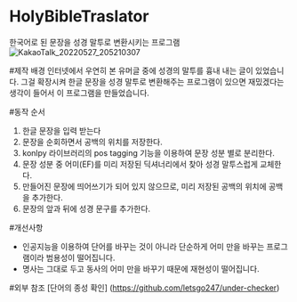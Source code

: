 # HolyBibleTraslator
한국어로 된 문장을 성경 말투로 변환시키는 프로그램
![KakaoTalk_20220527_205210307](https://user-images.githubusercontent.com/82368502/170820852-8d02449d-c053-4040-b4c0-9e0302db1f39.png)

#제작 배경
인터넷에서 우연히 본 유머글 중에 성경의 말투를 흉내 내는 글이 있었습니다. <bk>
그걸 확장시켜 한글 문장을 성경 말투로 변환해주는 프로그램이 있으면 재밌겠다는 생각이 들어서  이 프로그램을 만들었습니다.

#동작 순서
1. 한글 문장을 입력 받는다
2. 문장을 순회하면서 공백의 위치를 저장한다.
3. konlpy 라이브러리의 pos tagging 기능을 이용하여 문장 성분 별로 분리한다.
4. 문장 성분 중 어미(EF)를 미리 저장된 딕셔너리에서 찾아 성경 말투스럽게 교체한다.
5. 만들어진 문장에 띄어쓰기가 되어 있지 않으므로, 미리 저장된 공백의 위치에 공백을 추가한다.
6. 문장의 앞과 뒤에 성경 문구를 추가한다.

#개선사항
* 인공지능을 이용하여 단어를 바꾸는 것이 아니라 단순하게 어미 만을 바꾸는 프로그램이라 범용성이 떨어집니다.
* 명사는 그대로 두고 동사의 어미 만을 바꾸기 때문에 재현성이 떨어집니다.

#외부 참조
[단어의 종성 확인] (https://github.com/letsgo247/under-checker)